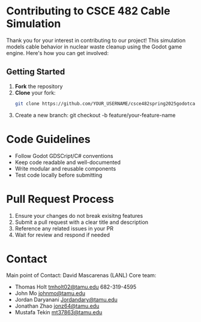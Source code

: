 # Contributing to CSCE 482 Cable Simulation

Thank you for your interest in contributing to our project! This simulation models cable behavior in nuclear waste cleanup using the Godot game engine. Here's how you can get involved:

## Getting Started

1. **Fork** the repository  
2. **Clone** your fork:  
   ```bash
   git clone https://github.com/YOUR_USERNAME/csce482spring2025godotcable.git
3. Create a new branch:
   git checkout -b feature/your-feature-name

# Code Guidelines
* Follow Godot GDSCript/C# conventions
* Keep code readable and well-documented
* Write modular and reusable components
* Test code locally before submitting

# Pull Request Process
1. Ensure your changes do not break exisitng features
2. Submit a pull request with a clear title and description
3. Reference any related issues in your PR
4. Wait for review and respond if needed

# Contact
Main point of Contact:
David Mascarenas (LANL)
Core team:
* Thomas Holt tmholt02@tamu.edu 682-319-4595
* John Mo johnmo@tamu.edu
* Jordan Daryanani Jordandary@tamu.edu
* Jonathan Zhao jonz64@tamu.edu
* Mustafa Tekin mt37863@tamu.edu
   
